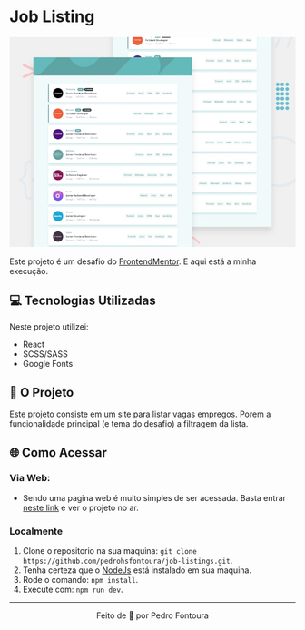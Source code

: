 # Job Listing

<p align="center"><img alt="Preview" src=".github/preview.jpg" /></p>

Este projeto é um desafio do [FrontendMentor](https://www.frontendmentor.io/). E aqui está a minha execução.

## 💻️ Tecnologias Utilizadas

Neste projeto utilizei:

-   React
-   SCSS/SASS
-   Google Fonts

## 📝️ O Projeto

Este projeto consiste em um site para listar vagas empregos. Porem a funcionalidade principal (e tema do desafio) a filtragem da lista.

## 🌐️ Como Acessar

### Via Web:

-   Sendo uma pagina web é muito simples de ser acessada. Basta entrar [neste link](https://pedrohsfontoura.github.io/job-listings/) e ver o projeto no ar.

### Localmente

1. Clone o repositorio na sua maquina:
   `git clone https://github.com/pedrohsfontoura/job-listings.git`.
2. Tenha certeza que o [NodeJs](https://nodejs.org/en/) está instalado em sua maquina.
3. Rode o comando: `npm install`.
4. Execute com: `npm run dev`.

---

<p align="center">Feito de 💜️ por Pedro Fontoura</p>
